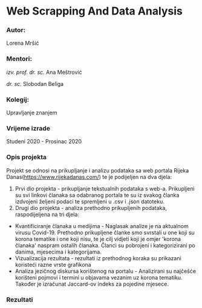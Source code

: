 # Web Scrapping And Data Analysis

### **Autor**: 
Lorena Mršić

### **Mentori**:
_izv. prof. dr. sc._ Ana Meštrović

_dr. sc._ Slobodan Beliga

### **Kolegij**:
Upravljanje znanjem

### **Vrijeme izrade**
Studeni 2020 - Prosinac 2020


### Opis projekta

Projekt se odnosi na prikupljanje i analizu podataka sa web portala Rijeka Danas(https://www.rijekadanas.com/) te je podijeljen na dva djela:
1. Prvi dio projekta - prikupljanje tekstualnih podataka s web-a. Prikupljeni su svi linkovi članaka sa odabranog portala te su iz svakog članka izdvojeni željeni podaci te spremljeni u .csv i .json datoteku. 
2. Drugi dio projekta - analiza prethodno prikupljenih podataka, raspodijeljena na tri djela:
  - Kvantificiranje članaka u medijima - Naglasak analize je na aktualnom virusu Covid-19. Prethodno prikupljene članke smo svrstali u one koji su korona tematike i one koji nisu, te je cilj vidjeti koji je omjer 'korona članaka' naspram ostalih članaka.  Članci su pobrojeni i kategorizirani po danima, mjesecima i kategorijama.
  - Vizualizacija rezultata - rezultati iz prethodnog koraka su prikazani koristeći razne vrste grafikona
  - Analiza jezičnog diskursa korištenog na portalu - Analizirani su najčešće korišteni pojmovi i termini u objavama vezanim uz korona tematiku. Također je izračunat Jaccard-ov indeks za pojedine mjesece.


### Rezultati

